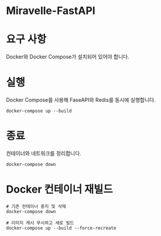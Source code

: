 # Miravelle-FastAPI

# 요구 사항
Docker와 Docker Compose가 설치되어 있어야 합니다.

# 실행
Docker Compose를 사용해 FaseAPI와 Redis를 동시에 실행합니다.
```
docker-compose up --build
```

# 종료
컨테이너와 네트워크를 정리합니다.
```
docker-compose down
```

# Docker 컨테이너 재빌드
```
# 기존 컨테이너 중지 및 삭제
docker-compose down

# 이미지 캐시 무시하고 새로 빌드
docker-compose up --build --force-recreate
```
